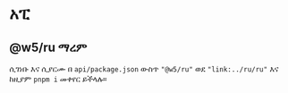 # አፒ

## @w5/ru ማረም

ሲገነቡ እና ሲያርሙ በ `api/package.json` ውስጥ `"@w5/ru"` ወደ `"link:../ru/ru"` እና ከዚያም `pnpm i` መቀየር ይችላሉ።
